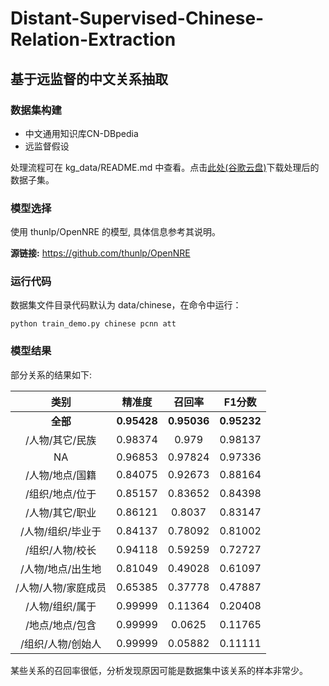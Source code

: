 ﻿# Distant-Supervised-Chinese-Relation-Extraction
## 基于远监督的中文关系抽取

### 数据集构建

* 中文通用知识库CN-DBpedia
* 远监督假设

处理流程可在 kg_data/README.md 中查看。点击[此处(谷歌云盘)](https://drive.google.com/open?id=1XmWW3-wveKiJFauqZTPcSbsgh4lECRBK)下载处理后的数据子集。

### 模型选择

使用 thunlp/OpenNRE 的模型, 具体信息参考其说明。

**源链接:** https://github.com/thunlp/OpenNRE

### 运行代码

数据集文件目录代码默认为 data/chinese，在命令中运行：
```
python train_demo.py chinese pcnn att
```
### 模型结果

部分关系的结果如下:

类别|精准度|召回率|F1分数
:-:|:-:|:-:|:-:
**全部**|**0.95428**|**0.95036**|**0.95232**
/人物/其它/民族|0.98374|0.979|0.98137
NA|0.96853|0.97824|0.97336
/人物/地点/国籍|0.84075|0.92673|0.88164
/组织/地点/位于|0.85157|0.83652|0.84398
/人物/其它/职业|0.86121|0.8037|0.83147
/人物/组织/毕业于|0.84137|0.78092|0.81002
/组织/人物/校长|0.94118|0.59259|0.72727
/人物/地点/出生地|0.81049|0.49028|0.61097
/人物/人物/家庭成员|0.65385|0.37778|0.47887
/人物/组织/属于|0.99999|0.11364|0.20408
/地点/地点/包含|0.99999|0.0625|0.11765
/组织/人物/创始人|0.99999|0.05882|0.11111

某些关系的召回率很低，分析发现原因可能是数据集中该关系的样本非常少。

